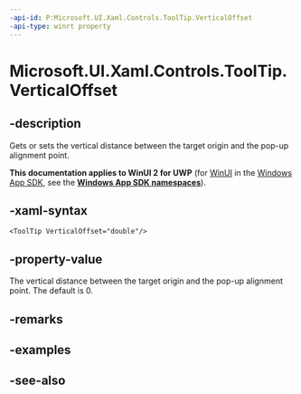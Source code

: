 ```yaml
---
-api-id: P:Microsoft.UI.Xaml.Controls.ToolTip.VerticalOffset
-api-type: winrt property
---
```


<!-- Property syntax
public double VerticalOffset { get;  set; }
-->

# Microsoft.UI.Xaml.Controls.ToolTip.VerticalOffset

## -description
Gets or sets the vertical distance between the target origin and the pop-up alignment point.

**This documentation applies to WinUI 2 for UWP** (for [WinUI](/windows/apps/winui/winui3/) in the [Windows App SDK](/windows/apps/windows-app-sdk/), see the **[Windows App SDK namespaces](/windows/windows-app-sdk/api/winrt/)**).

## -xaml-syntax
```xaml
<ToolTip VerticalOffset="double"/>
```


## -property-value
The vertical distance between the target origin and the pop-up alignment point. The default is 0.

## -remarks

## -examples

## -see-also
